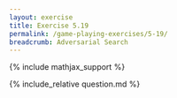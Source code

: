 ```yaml
---
layout: exercise
title: Exercise 5.19
permalink: /game-playing-exercises/5-19/
breadcrumb: Adversarial Search
---
```


{% include mathjax_support %}

<div><i class="arrow-up loader" data-chapter="game-playing-exercises" data-exercise="ex_19" data-rating="0"></i></div>
{% include_relative question.md %}
